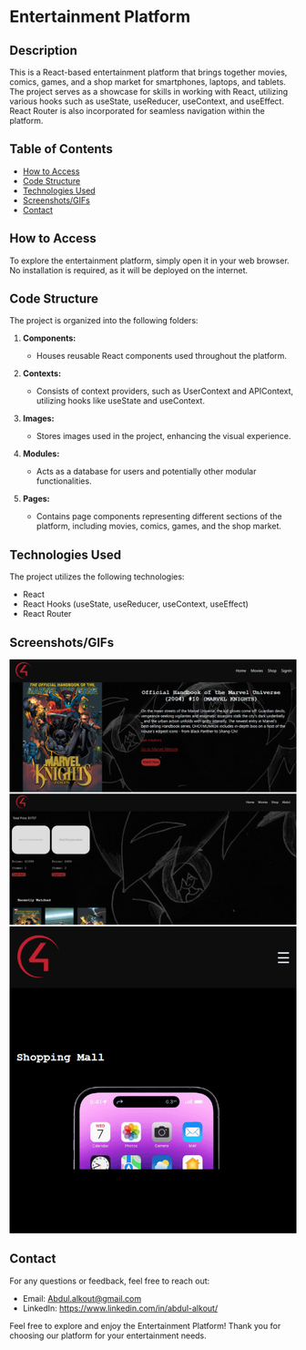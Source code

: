 # Entertainment Platform

## Description

This is a React-based entertainment platform that brings together movies, comics, games, and a shop market for smartphones, laptops, and tablets. The project serves as a showcase for skills in working with React, utilizing various hooks such as useState, useReducer, useContext, and useEffect. React Router is also incorporated for seamless navigation within the platform.

## Table of Contents

- [How to Access](#how-to-access)
- [Code Structure](#code-structure)
- [Technologies Used](#technologies-used)
- [Screenshots/GIFs](#screenshotsgifs)
- [Contact](#contact)

## How to Access

To explore the entertainment platform, simply open it in your web browser. No installation is required, as it will be deployed on the internet.

## Code Structure

The project is organized into the following folders:

1. **Components:**

   - Houses reusable React components used throughout the platform.

2. **Contexts:**

   - Consists of context providers, such as UserContext and APIContext, utilizing hooks like useState and useContext.

3. **Images:**

   - Stores images used in the project, enhancing the visual experience.

4. **Modules:**

   - Acts as a database for users and potentially other modular functionalities.

5. **Pages:**
   - Contains page components representing different sections of the platform, including movies, comics, games, and the shop market.

## Technologies Used

The project utilizes the following technologies:

- React
- React Hooks (useState, useReducer, useContext, useEffect)
- React Router

## Screenshots/GIFs

![Entertainment Comics](./src/images/website/comicsDisplay.png)
![Entertainment SignIn](./src/images/website/signInPage.png)
![Entertainment Home Mobile](./src/images/website/home_mobile.png)

## Contact

For any questions or feedback, feel free to reach out:

- Email: Abdul.alkout@gmail.com
- LinkedIn: https://www.linkedin.com/in/abdul-alkout/

Feel free to explore and enjoy the Entertainment Platform! Thank you for choosing our platform for your entertainment needs.
